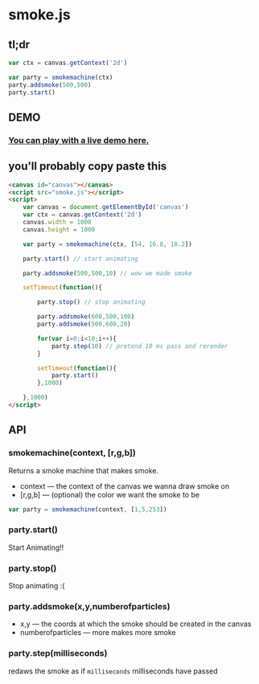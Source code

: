 smoke.js
========
## tl;dr
```javascript
var ctx = canvas.getContext('2d')

var party = smokemachine(ctx)
party.addsmoke(500,500)
party.start()
```

## DEMO

### [You can play with a live demo here.](http://omrelli.ug/smoke.js/)

## you'll probably copy paste this
```html
<canvas id="canvas"></canvas>
<script src="smoke.js"></script>
<script>
	var canvas = document.getElementById('canvas')
	var ctx = canvas.getContext('2d')
	canvas.width = 1000
	canvas.height = 1000

	var party = smokemachine(ctx, [54, 16.8, 18.2])

	party.start() // start animating

	party.addsmoke(500,500,10) // wow we made smoke

	setTimeout(function(){

		party.stop() // stop animating

		party.addsmoke(600,500,100)
		party.addsmoke(500,600,20)

		for(var i=0;i<10;i++){
			party.step(10) // pretend 10 ms pass and rerender
		}

		setTimeout(function(){
			party.start()
		},1000)

	},1000)
</script>
```
## API


### smokemachine(context, [r,g,b])
Returns a smoke machine that makes smoke.

* context — the context of the canvas we wanna draw smoke on
* [r,g,b] — (optional) the color we want the smoke to be

```javascript
var party = smokemachine(context, [1,5,253])
```

### party.start()

Start Animating!!


### party.stop()

Stop animating :(

### party.addsmoke(x,y,numberofparticles)

* x,y — the coords at which the smoke should be created in the canvas
* numberofparticles — more makes more smoke

### party.step(milliseconds)
redaws the smoke as if `milliseconds` milliseconds have passed
